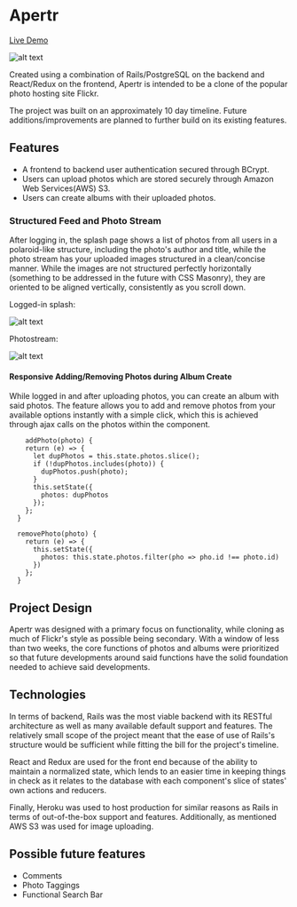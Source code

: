 # Apertr

[Live Demo](https://apertr.herokuapp.com/#/)

![alt text](https://github.com/Eractus/Apertr/blob/master/app/assets/images/splash.png)

Created using a combination of Rails/PostgreSQL on the backend and React/Redux on the frontend, Apertr is intended to be a clone of the popular photo hosting site Flickr.

The project was built on an approximately 10 day timeline. Future additions/improvements are planned to further build on its existing features.

## Features
<ul>
  <li>A frontend to backend user authentication secured through BCrypt.</li>
  <li>Users can upload photos which are stored securely through Amazon Web Services(AWS) S3.</li>
  <li>Users can create albums with their uploaded photos.</li>
</ul>

### Structured Feed and Photo Stream

After logging in, the splash page shows a list of photos from all users in a polaroid-like structure, including the photo's author and title, while the photo stream has your uploaded images structured in a clean/concise manner. While the images are not structured perfectly horizontally (something to be addressed in the future with CSS Masonry), they are oriented to be aligned vertically, consistently as you scroll down.

Logged-in splash:

![alt text](https://imgur.com/TycScb4.png)

Photostream:

![alt text](https://imgur.com/Sy10afa.png)

#### Responsive Adding/Removing Photos during Album Create

While logged in and after uploading photos, you can create an album with said photos. The feature allows you to add and remove photos from your available options instantly with a simple click, which this is achieved through ajax calls on the photos within the component.

```
    addPhoto(photo) {
    return (e) => {
      let dupPhotos = this.state.photos.slice();
      if (!dupPhotos.includes(photo)) {
        dupPhotos.push(photo);
      }
      this.setState({
        photos: dupPhotos
      });
    };
  }

  removePhoto(photo) {
    return (e) => {
      this.setState({
        photos: this.state.photos.filter(pho => pho.id !== photo.id)
      })
    };
  }
```

## Project Design

Apertr was designed with a primary focus on functionality, while cloning as much of Flickr's style as possible being secondary. With a window of less than two weeks, the core functions of photos and albums were prioritized so that future developments around said functions have the solid foundation needed to achieve said developments.

## Technologies

In terms of backend, Rails was the most viable backend with its RESTful architecture as well as many available default support and features. The relatively small scope of the project meant that the ease of use of Rails's structure would be sufficient while fitting the bill for the project's timeline.

React and Redux are used for the front end because of the ability to maintain a normalized state, which lends to an easier time in keeping things in check as it relates to the database with each component's slice of states' own actions and reducers.

Finally, Heroku was used to host production for similar reasons as Rails in terms of out-of-the-box support and features. Additionally, as mentioned AWS S3 was used for image uploading.

## Possible future features

<ul>
  <li>Comments</li>
  <li>Photo Taggings</li>
  <li>Functional Search Bar</li>
</ul>
